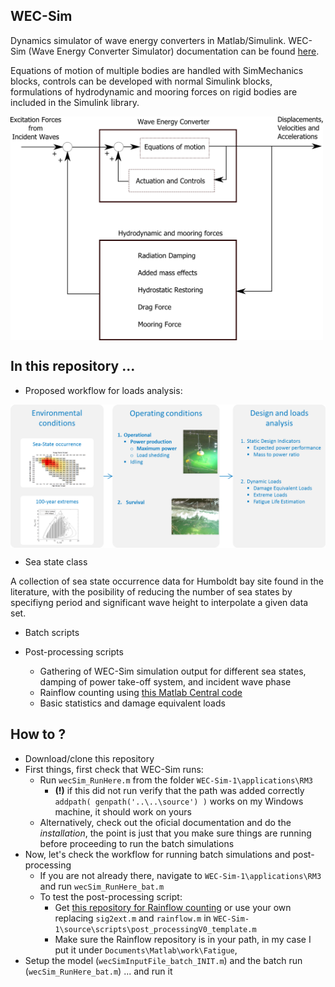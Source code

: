 ## WEC-Sim
Dynamics simulator of wave energy converters in Matlab/Simulink. WEC-Sim (Wave Energy Converter Simulator) documentation can be found [here](http://wec-sim.github.io/WEC-Sim).

Equations of motion of multiple bodies are handled with SimMechanics blocks, controls can be developed with normal Simulink blocks, formulations of hydrodynamic and mooring forces on rigid bodies are included in the Simulink library. 

<a href="https://raw.githubusercontent.com/brauliobarahona/WEC-Sim-1/master/wecsim_smaller.png"><img src="https://raw.githubusercontent.com/brauliobarahona/WEC-Sim-1/master/wecsim_smaller.png" align="center" width="500"></a>


## In this repository ...
+ Proposed workflow for loads analysis:

<a href='https://raw.githubusercontent.com/brauliobarahona/WEC-Sim-1/master/loads_analysis_workflow.png'><img src="https://raw.githubusercontent.com/brauliobarahona/WEC-Sim-1/master/loads_analysis_workflow.png" align="center" width="550"></a>

+ Sea state class

A collection of sea state occurrence data for Humboldt bay site found in the literature, with the posibility of reducing the number of sea states by specifiyng period and significant wave height to interpolate a given data set.

+ Batch scripts
  
+ Post-processing scripts
  + Gathering of WEC-Sim simulation output for different sea states, damping of power take-off system, and incident wave phase
  + Rainflow counting using [this Matlab Central code](http://www.mathworks.com/matlabcentral/fileexchange/3026-rainflow-counting-algorithm)
  + Basic statistics and damage equivalent loads

## How to ?
+ Download/clone this repository
+ First things, first check that WEC-Sim runs:
  + Run `wecSim_RunHere.m` from the folder `WEC-Sim-1\applications\RM3`
    + **(!)** if this did not run verify that the path was added correctly
      `addpath( genpath('..\..\source') )`
      works on my Windows machine, it should work on yours
  + Alternatively, check out the oficial documentation and do the *installation*, the point is just that you make sure things are running before proceeding to run the batch simulations
+ Now, let's check the workflow for running batch simulations and post-processing
  + If you are not already there, navigate to `WEC-Sim-1\applications\RM3` and run `wecSim_RunHere_bat.m`
  + To test the post-processing script:
    + Get [this repository for Rainflow counting](http://www.mathworks.com/matlabcentral/fileexchange/3026-rainflow-counting-algorithm) or use your own replacing `sig2ext.m` and `rainflow.m` in `WEC-Sim-1\source\scripts\post_processingV0_template.m`
    + Make sure the Rainflow repository is in your path, in my case I put it under `Documents\Matlab\work\Fatigue`, 
+ Setup the model (`wecSimInputFile_batch_INIT.m`) and the batch run (`wecSim_RunHere_bat.m`) ... and run it


  
  
